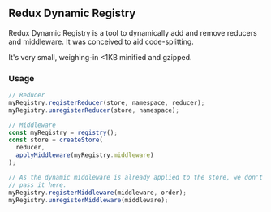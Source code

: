 ## Redux Dynamic Registry

Redux Dynamic Registry is a tool to dynamically add and remove reducers and middleware. It was conceived to aid code-splitting.

It's very small, weighing-in <1KB minified and gzipped.

### Usage

```js
// Reducer
myRegistry.registerReducer(store, namespace, reducer);
myRegistry.unregisterReducer(store, namespace);

// Middleware
const myRegistry = registry();
const store = createStore(
  reducer,
  applyMiddleware(myRegistry.middleware)
);

// As the dynamic middleware is already applied to the store, we don't need to
// pass it here.
myRegistry.registerMiddleware(middleware, order);
myRegistry.unregisterMiddleware(middleware);
```

